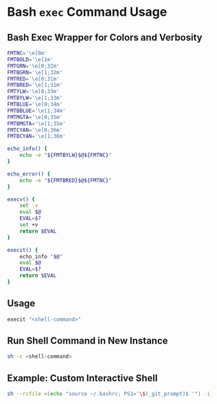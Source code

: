 # Bash `exec` Command Usage

## Bash Exec Wrapper for Colors and Verbosity

```bash
FMTNC='\e[0m'
FMTBOLD='\e[1m'
FMTGRN='\e[0;32m'
FMTBGRN='\e[1;32m'
FMTRED='\e[0;31m'
FMTBRED='\e[1;31m'
FMTYLW='\e[0;33m'
FMTBYLW='\e[1;33m'
FMTBLUE='\e[0;34m'
FMTBBLUE='\e[1;34m'
FMTMGTA='\e[0;35m'
FMTBMGTA='\e[1;35m'
FMTCYAN='\e[0;36m'
FMTBCYAN='\e[1;36m'

echo_info() {
    echo -e "${FMTBYLW}$@${FMTNC}"
}

echo_error() {
    echo -e "${FMTBRED}$@${FMTNC}"
}

execv() {
    set -v
    eval $@
    EVAL=$?
    set +v
    return $EVAL
}

execit() {
    echo_info "$@"
    eval $@
    EVAL=$?
    return $EVAL
}
```

## Usage

```bash
execit "<shell-command>"
```

## Run Shell Command in New Instance

```bash
sh -c <shell-command>
```

## Example: Custom Interactive Shell

```bash
sh --rcfile <(echo "source ~/.bashrc; PS1='\$(_git_prompt)$ '") -i
```
